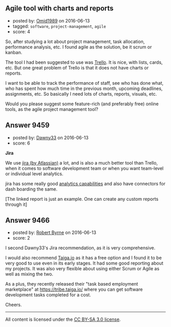 ## Agile tool with charts and reports

- posted by: [Omid1989](https://stackexchange.com/users/2817522/omid1989) on 2016-06-13
- tagged: `software`, `project-management`, `agile`
- score: 4

So, after studying a lot about project management, task allocation, performance analysis, etc. I found agile as the solution, be it scrum or kanban.

The tool I had been suggested to use was [Trello][1]. It is nice, with lists, cards, etc. But one great problem of Trello is that it does not have charts or reports.

I want to be able to track the performance of staff, see who has done what, who has spent how much time in the previous month, upcoming deadlines, assignments, etc. So basically I need lots of charts, reports, visuals, etc.

Would you please suggest some feature-rich (and preferably free) online tools, as the agile project management tool?


  [1]: https://trello.com/


## Answer 9459

- posted by: [Dawny33](https://stackexchange.com/users/6444670/dawny33) on 2016-06-13
- score: 6

<p><strong>Jira</strong></p>

<p>We use <a href="https://www.atlassian.com/software/jira">jira (by Atlassian)</a> a lot, and is also a much better tool than Trello, when it comes to software development team or when you want team-level or individual level analytics.</p>

<p>jira has some really good <a href="https://confluence.atlassian.com/jira/generating-reports-185729499.html">analytics capabilities</a> and also have connectors for dash boarding the same.</p>

<p>[The linked report is just an example. One can create any custom reports through it]</p>



## Answer 9466

- posted by: [Robert Byrne](https://stackexchange.com/users/5232876/robert-byrne) on 2016-06-13
- score: 2

<p>I second Dawny33's Jira recommendation, as it is very comprehensive.</p>

<p>I would also recommend <a href="https://taiga.io/" rel="nofollow">Taiga.io</a> as it has a free option and I found it to be very good to use even in its early stages. It had some good reporting about my projects. It was also very flexible about using either Scrum or Agile as well as mixing the two.</p>

<p>As a plus, they recently released their "task based employment marketplace" at <a href="https://tribe.taiga.io/" rel="nofollow">https://tribe.taiga.io/</a> where you can get software development tasks completed for a cost.</p>

<p>Cheers.</p>




---

All content is licensed under the [CC BY-SA 3.0 license](https://creativecommons.org/licenses/by-sa/3.0/).
